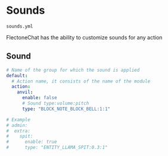# Sounds
`sounds.yml`

FlectoneChat has the ability to customize sounds for any action

## Sound

```yaml
# Name of the group for which the sound is applied
default: 
  # Action name, it consists of the name of the module
  action:
    anvil:
      enable: false
      # Sound type:volume:pitch
      type: "BLOCK_NOTE_BLOCK_BELL:1:1"

# Example
# admin:
#  extra:
#    spit:
#      enable: true
#      type: "ENTITY_LLAMA_SPIT:0.3:1"
```